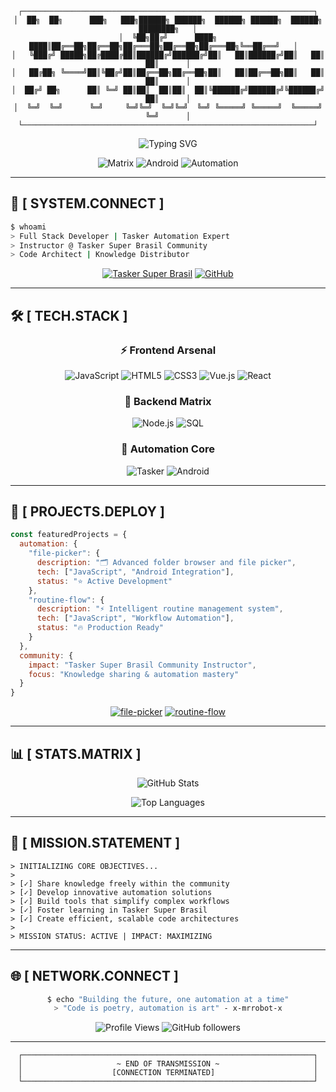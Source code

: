 <div align="center">

```ascii
┌─────────────────────────────────────────────────────────────────┐
│  ██╗  ██╗      ███╗   ███╗██████╗ ██████╗  ██████╗ ██████╗  ██████╗ ████████╗   │
│  ╚██╗██╔╝      ████╗ ████║██╔══██╗██╔══██╗██╔═══██╗██╔══██╗██╔═══██╗╚══██╔══╝   │  
│   ╚███╔╝ █████╗██╔████╔██║██████╔╝██████╔╝██║   ██║██████╔╝██║   ██║   ██║      │
│   ██╔██╗ ╚════╝██║╚██╔╝██║██╔══██╗██╔══██╗██║   ██║██╔══██╗██║   ██║   ██║      │
│  ██╔╝ ██╗      ██║ ╚═╝ ██║██║  ██║██║  ██║╚██████╔╝██████╔╝╚██████╔╝   ██║      │
│  ╚═╝  ╚═╝      ╚═╝     ╚═╝╚═╝  ╚═╝╚═╝  ╚═╝ ╚═════╝ ╚═════╝  ╚═════╝    ╚═╝      │
└─────────────────────────────────────────────────────────────────┘
```

<img src="https://readme-typing-svg.demolab.com?font=Fira+Code&weight=600&size=22&duration=3000&pause=1000&color=00F5A0&background=0D1117&center=true&vCenter=true&multiline=true&repeat=false&width=600&height=100&lines=%3E+Full+Stack+Developer;%3E+Tasker+Automation+Specialist;%3E+Knowledge+Sharing+Enthusiast" alt="Typing SVG" />

![Matrix](https://img.shields.io/badge/MATRIX-000000?style=for-the-badge&logo=matrix&logoColor=00FF00)
![Android](https://img.shields.io/badge/ANDROID-000000?style=for-the-badge&logo=android&logoColor=3DDC84)
![Automation](https://img.shields.io/badge/AUTOMATION-000000?style=for-the-badge&logo=robot&logoColor=FF6B6B)

</div>

---

## 🔗 **[ SYSTEM.CONNECT ]**

```bash
$ whoami
> Full Stack Developer | Tasker Automation Expert
> Instructor @ Tasker Super Brasil Community  
> Code Architect | Knowledge Distributor
```

<div align="center">

[![Tasker Super Brasil](https://img.shields.io/badge/🤖_TASKER_SUPER_BRASIL-INSTRUCTOR-00FF00?style=for-the-badge&logoColor=white)](https://github.com/x-mrrobot-x)
[![GitHub](https://img.shields.io/badge/GITHUB-x--mrrobot--x-000?style=for-the-badge&logo=github&logoColor=00FF00)](https://github.com/x-mrrobot-x)

</div>

---

## 🛠️ **[ TECH.STACK ]**

<div align="center">

### ⚡ **Frontend Arsenal**
![JavaScript](https://img.shields.io/badge/JavaScript-000000?style=flat-square&logo=javascript&logoColor=F7DF1E)
![HTML5](https://img.shields.io/badge/HTML5-000000?style=flat-square&logo=html5&logoColor=E34F26)
![CSS3](https://img.shields.io/badge/CSS3-000000?style=flat-square&logo=css3&logoColor=1572B6)
![Vue.js](https://img.shields.io/badge/Vue.js-000000?style=flat-square&logo=vue.js&logoColor=4FC08D)
![React](https://img.shields.io/badge/React-000000?style=flat-square&logo=react&logoColor=61DAFB)

### 🔧 **Backend Matrix**
![Node.js](https://img.shields.io/badge/Node.js-000000?style=flat-square&logo=node.js&logoColor=339933)
![SQL](https://img.shields.io/badge/SQL-000000?style=flat-square&logo=postgresql&logoColor=336791)

### 📱 **Automation Core**
![Tasker](https://img.shields.io/badge/Tasker-000000?style=flat-square&logo=android&logoColor=00FF00)
![Android](https://img.shields.io/badge/Android-000000?style=flat-square&logo=android&logoColor=3DDC84)

</div>

---

## 🚀 **[ PROJECTS.DEPLOY ]**

```javascript
const featuredProjects = {
  automation: {
    "file-picker": {
      description: "🗂️ Advanced folder browser and file picker",
      tech: ["JavaScript", "Android Integration"],
      status: "⭐ Active Development"
    },
    "routine-flow": {
      description: "⚡ Intelligent routine management system", 
      tech: ["JavaScript", "Workflow Automation"],
      status: "🔥 Production Ready"
    }
  },
  community: {
    impact: "Tasker Super Brasil Community Instructor",
    focus: "Knowledge sharing & automation mastery"
  }
}
```

<div align="center">

[![file-picker](https://github-readme-stats.vercel.app/api/pin/?username=x-mrrobot-x&repo=file-picker&theme=chartreuse-dark&bg_color=000000&title_color=00FF00&text_color=FFFFFF&icon_color=00FF00)](https://github.com/x-mrrobot-x/file-picker)
[![routine-flow](https://github-readme-stats.vercel.app/api/pin/?username=x-mrrobot-x&repo=routine-flow&theme=chartreuse-dark&bg_color=000000&title_color=00FF00&text_color=FFFFFF&icon_color=00FF00)](https://github.com/x-mrrobot-x/routine-flow)

</div>

---

## 📊 **[ STATS.MATRIX ]**

<div align="center">

![GitHub Stats](https://github-readme-stats.vercel.app/api?username=x-mrrobot-x&show_icons=true&theme=chartreuse-dark&bg_color=000000&title_color=00FF00&text_color=FFFFFF&icon_color=00FF00&border_color=00FF00)

![Top Languages](https://github-readme-stats.vercel.app/api/top-langs/?username=x-mrrobot-x&layout=compact&theme=chartreuse-dark&bg_color=000000&title_color=00FF00&text_color=FFFFFF&border_color=00FF00)

</div>

---

## 🎯 **[ MISSION.STATEMENT ]**

```terminal
> INITIALIZING CORE OBJECTIVES...
> 
> [✓] Share knowledge freely within the community
> [✓] Develop innovative automation solutions  
> [✓] Build tools that simplify complex workflows
> [✓] Foster learning in Tasker Super Brasil
> [✓] Create efficient, scalable code architectures
>
> MISSION STATUS: ACTIVE | IMPACT: MAXIMIZING
```

---

## 🌐 **[ NETWORK.CONNECT ]**

<div align="center">

```bash
$ echo "Building the future, one automation at a time"
> "Code is poetry, automation is art" - x-mrrobot-x
```

![Profile Views](https://komarev.com/ghpvc/?username=x-mrrobot-x&color=00FF00&style=flat-square&label=PROFILE+VIEWS)
![GitHub followers](https://img.shields.io/github/followers/x-mrrobot-x?color=00FF00&style=flat-square&label=FOLLOWERS)

</div>

---

<div align="center">

```ascii
┌─────────────────────────────────────────────────────────────────┐
│                     ~ END OF TRANSMISSION ~                     │
│                    [CONNECTION TERMINATED]                      │
└─────────────────────────────────────────────────────────────────┘
```

</div>
